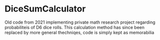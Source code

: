 # DiceSumCalculator
Old code from 2021 implementing private math research project regarding probabiliteis of D6 dice rolls.
This calculation method has since been replaced by more general thechniqes, code is simply kept as memorabilia
